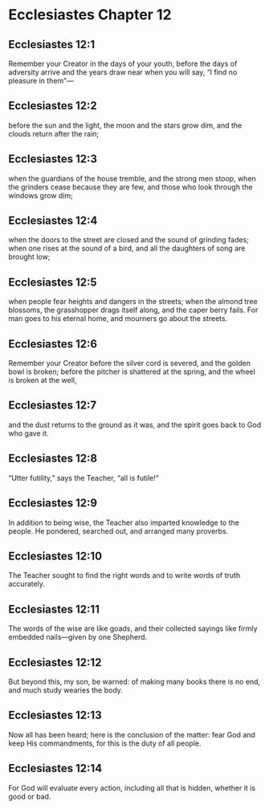 # Ecclesiastes Chapter 12

## Ecclesiastes 12:1
Remember your Creator in the days of your youth, before the days of adversity arrive and the years draw near when you will say, “I find no pleasure in them”—

## Ecclesiastes 12:2
before the sun and the light, the moon and the stars grow dim, and the clouds return after the rain;

## Ecclesiastes 12:3
when the guardians of the house tremble, and the strong men stoop, when the grinders cease because they are few, and those who look through the windows grow dim;

## Ecclesiastes 12:4
when the doors to the street are closed and the sound of grinding fades; when one rises at the sound of a bird, and all the daughters of song are brought low;

## Ecclesiastes 12:5
when people fear heights and dangers in the streets; when the almond tree blossoms, the grasshopper drags itself along, and the caper berry fails. For man goes to his eternal home, and mourners go about the streets.

## Ecclesiastes 12:6
Remember your Creator before the silver cord is severed, and the golden bowl is broken; before the pitcher is shattered at the spring, and the wheel is broken at the well,

## Ecclesiastes 12:7
and the dust returns to the ground as it was, and the spirit goes back to God who gave it.

## Ecclesiastes 12:8
“Utter futility,” says the Teacher, “all is futile!”

## Ecclesiastes 12:9
In addition to being wise, the Teacher also imparted knowledge to the people. He pondered, searched out, and arranged many proverbs.

## Ecclesiastes 12:10
The Teacher sought to find the right words and to write words of truth accurately.

## Ecclesiastes 12:11
The words of the wise are like goads, and their collected sayings like firmly embedded nails—given by one Shepherd.

## Ecclesiastes 12:12
But beyond this, my son, be warned: of making many books there is no end, and much study wearies the body.

## Ecclesiastes 12:13
Now all has been heard; here is the conclusion of the matter: fear God and keep His commandments, for this is the duty of all people.

## Ecclesiastes 12:14
For God will evaluate every action, including all that is hidden, whether it is good or bad.
